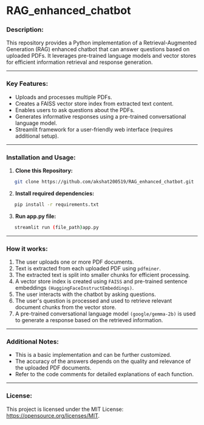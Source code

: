 # RAG_enhanced_chatbot


### Description:

This repository provides a Python implementation of a Retrieval-Augmented Generation (RAG) enhanced chatbot that can answer questions based on uploaded PDFs. It leverages pre-trained language models and vector stores for efficient information retrieval and response generation.

- - - -

### Key Features:

* Uploads and processes multiple PDFs.
* Creates a FAISS vector store index from extracted text content.
* Enables users to ask questions about the PDFs.
* Generates informative responses using a pre-trained conversational language model.
* Streamlit framework for a user-friendly web interface (requires additional setup).

- - - -

### Installation and Usage:

1. **Clone this Repository:**
```bash
   git clone https://github.com/akshat200519/RAG_enhanced_chatbot.git
```
2. **Install required dependencies:**
```bash
   pip install -r requirements.txt
```
3. **Run app.py file:**
```bash
   streamlit run (file_path)app.py
``` 

- - - -

### How it works:

1. The user uploads one or more PDF documents.
2. Text is extracted from each uploaded PDF using `pdfminer`.
3. The extracted text is split into smaller chunks for efficient processing.
4. A vector store index is created using `FAISS` and pre-trained sentence embeddings `(HuggingFaceInstructEmbeddings)`.
5. The user interacts with the chatbot by asking questions.
6. The user's question is processed and used to retrieve relevant document chunks from the vector store.
7. A pre-trained conversational language model `(google/gemma-2b)` is used to generate a response based on the retrieved information.

- - - -

### Additional Notes:

* This is a basic implementation and can be further customized.
* The accuracy of the answers depends on the quality and relevance of the uploaded PDF documents.
* Refer to the code comments for detailed explanations of each function.

- - - -

### License:

This project is licensed under the MIT License: https://opensource.org/licenses/MIT.

